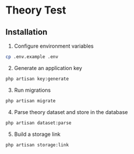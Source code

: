 # Theory Test
## Installation
1) Configure environment variables
```bash
cp .env.example .env
```
2) Generate an application key
```bash
php artisan key:generate
```
3) Run migrations
```bash
php artisan migrate
```
4) Parse theory dataset and store in the database
```bash
php artisan dataset:parse
```
5) Build a storage link
```bash
php artisan storage:link
```
